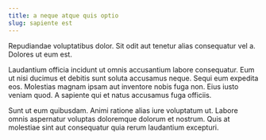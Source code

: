 ```yaml
---
title: a neque atque quis optio
slug: sapiente est
---
```


Repudiandae voluptatibus dolor. Sit odit aut tenetur alias consequatur vel a. Dolores ut eum est.

Laudantium officia incidunt ut omnis accusantium labore consequatur. Eum ut nisi ducimus et debitis sunt soluta accusamus neque. Sequi eum expedita eos. Molestias magnam ipsam aut inventore nobis fuga non. Eius iusto veniam quod. A sapiente qui et natus accusamus fuga officiis.

Sunt ut eum quibusdam. Animi ratione alias iure voluptatum ut. Labore omnis aspernatur voluptas doloremque dolorum et nostrum. Quis at molestiae sint aut consequatur quia rerum laudantium excepturi.
